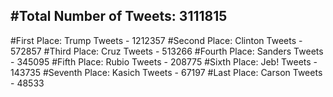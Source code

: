 #Total Number of Tweets: 3111815 
---
#First Place: Trump Tweets - 1212357
#Second Place: Clinton Tweets - 572857
#Third Place: Cruz Tweets - 513266
#Fourth Place: Sanders Tweets - 345095
#Fifth Place: Rubio Tweets - 208775
#Sixth Place: Jeb! Tweets - 143735
#Seventh Place: Kasich Tweets - 67197
#Last Place: Carson Tweets - 48533
